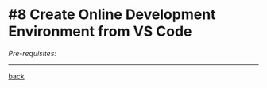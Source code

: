 # #8 Create Online Development Environment from VS Code
*Pre-requisites:*




---
[back](/README.md)
